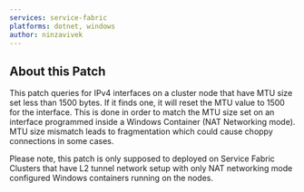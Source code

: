 ```yaml
---
services: service-fabric
platforms: dotnet, windows
author: ninzavivek
---
```


## About this Patch
This patch queries for IPv4 interfaces on a cluster node that have MTU size set less than 1500 bytes. If it finds one, it will reset the MTU value to 1500 for the interface. This is done in order to match the MTU size set on an interface programmed inside a Windows Container (NAT Networking mode). MTU size mismatch leads to fragmentation which could cause choppy connections in some cases.

Please note, this patch is only supposed to deployed on Service Fabric Clusters that have L2 tunnel network setup with only NAT networking mode configured Windows containers running on the nodes.    
